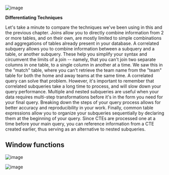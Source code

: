 ![image](https://github.com/artempohribnyi/sql_notes/assets/113499718/fb8efe5a-624c-498b-8fca-9fd7e0da5def)

**Differentiating Techniques**

Let's take a minute to compare the techniques we've been using in this and the previous chapter. Joins allow you to directly combine information from 2 or more tables, and on their own, are mostly limited to simple combinations and aggregations of tables already present in your database. A correlated subquery allows you to combine information between a subquery and a table, or another subquery. These help you simplify your syntax and circumvent the limits of a join -- namely, that you can't join two separate columns in one table, to a single column in another at a time. We saw this in the "match" table, where you can't retrieve the team name from the "team" table for both the home and away teams at the same time. A correlated query can solve that problem. However, it's important to remember that correlated subqueries take a long time to process, and will slow down your query performance. Multiple and nested subqueries are useful when your data requires multi-step transformations before it's in the form you need for your final query. Breaking down the steps of your query process allows for better accuracy and reproducibility in your work. Finally, common table expressions allow you to organize your subqueries sequentially by declaring them at the beginning of your query. Since CTEs are processed one at a time before your main query, you can reference information from a CTE created earlier, thus serving as an alternative to nested subqueries.

## Window functions
![image](https://github.com/artempohribnyi/sql/assets/113499718/766b04ab-e6ce-4798-8e7e-412b343b356a)

![image](https://github.com/artempohribnyi/sql/assets/113499718/0d42ce16-e97b-4ebf-af2e-e06dac89d33c)
